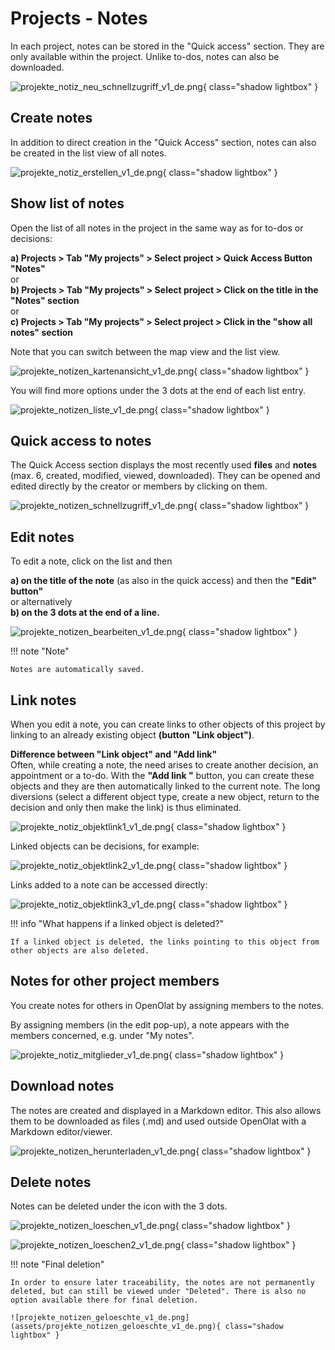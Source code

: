 # Projects - Notes

In each project, notes can be stored in the "Quick access" section. They are only available within the project. Unlike to-dos, notes can also be downloaded.

![projekte_notiz_neu_schnellzugriff_v1_de.png](assets/projekte_notiz_neu_schnellzugriff_v1_de.png){ class="shadow lightbox" }

## Create notes

In addition to direct creation in the "Quick Access" section, notes can also be created in the list view of all notes.

![projekte_notiz_erstellen_v1_de.png](assets/projekte_notiz_erstellen_v1_de.png){ class="shadow lightbox" }


## Show list of notes

Open the list of all notes in the project in the same way as for to-dos or decisions: 

**a) Projects > Tab "My projects" > Select project > Quick Access Button "Notes"**<br>
or<br>
**b) Projects > Tab "My projects" > Select project > Click on the title in the "Notes" section**<br>
or<br>
**c) Projects > Tab "My projects" > Select project > Click in the "show all notes" section**

Note that you can switch between the map view and the list view. 

![projekte_notizen_kartenansicht_v1_de.png](assets/projekte_notizen_kartenansicht_v1_de.png){ class="shadow lightbox" }

You will find more options under the 3 dots at the end of each list entry.

![projekte_notizen_liste_v1_de.png](assets/projekte_notizen_liste_v1_de.png){ class="shadow lightbox" }

## Quick access to notes

The Quick Access section displays the most recently used **files** and **notes** (max. 6, created, modified, viewed, downloaded). They can be opened and edited directly by the creator or members by clicking on them.

![projekte_notizen_schnellzugriff_v1_de.png](assets/projekte_notizen_schnellzugriff_v1_de.png){ class="shadow lightbox" }

## Edit notes

To edit a note, click on the list and then

**a) on the title of the note** (as also in the quick access) and then the **"Edit" button"**<br>
or alternatively<br>
**b) on the 3 dots at the end of a line.**

![projekte_notizen_bearbeiten_v1_de.png](assets/projekte_notizen_bearbeiten_v1_de.png){ class="shadow lightbox" }

!!! note "Note"

    Notes are automatically saved. 

## Link notes

When you edit a note, you can create links to other objects of this project by linking to an already existing object **(button "Link object")**.

**Difference between "Link object" and "Add link"**<br>
Often, while creating a note, the need arises to create another decision, an appointment or a to-do.
With the **"Add link "** button, you can create these objects and they are then automatically linked to the current note. The long diversions (select a different object type, create a new object, return to the decision and only then make the link) is thus eliminated.


![projekte_notiz_objektlink1_v1_de.png](assets/projekte_notiz_objektlink1_v1_de.png){ class="shadow lightbox" }

Linked objects can be decisions, for example: 

![projekte_notiz_objektlink2_v1_de.png](assets/projekte_notiz_objektlink2_v1_de.png){ class="shadow lightbox" }

Links added to a note can be accessed directly:

![projekte_notiz_objektlink3_v1_de.png](assets/projekte_notiz_objektlink3_v1_de.png){ class="shadow lightbox" }


!!! info "What happens if a linked object is deleted?"

    If a linked object is deleted, the links pointing to this object from other objects are also deleted.



## Notes for other project members

You create notes for others in OpenOlat by assigning members to the notes.

By assigning members (in the edit pop-up), a note appears with the members concerned, e.g. under "My notes".

![projekte_notiz_mitglieder_v1_de.png](assets/projekte_notiz_mitglieder_v1_de.png){ class="shadow lightbox" }

## Download notes

The notes are created and displayed in a Markdown editor. This also allows them to be downloaded as files (.md) and used outside OpenOlat with a Markdown editor/viewer.

![projekte_notizen_herunterladen_v1_de.png](assets/projekte_notizen_herunterladen_v1_de.png){ class="shadow lightbox" }

## Delete notes

Notes can be deleted under the icon with the 3 dots.

![projekte_notizen_loeschen_v1_de.png](assets/projekte_notizen_loeschen_v1_de.png){ class="shadow lightbox" }

![projekte_notizen_loeschen2_v1_de.png](assets/projekte_notizen_loeschen2_v1_de.png){ class="shadow lightbox" }

!!! note "Final deletion"

    In order to ensure later traceability, the notes are not permanently deleted, but can still be viewed under "Deleted". There is also no option available there for final deletion.
    
    ![projekte_notizen_geloeschte_v1_de.png](assets/projekte_notizen_geloeschte_v1_de.png){ class="shadow lightbox" }




